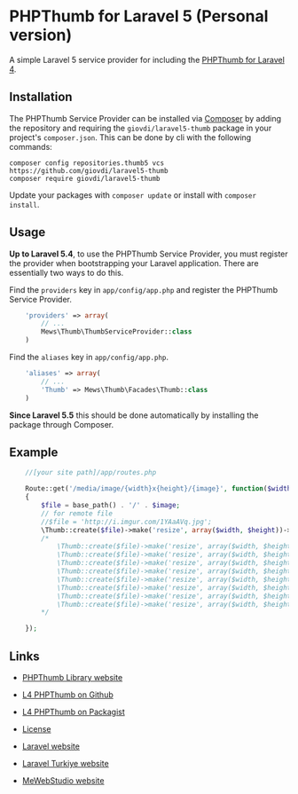 # PHPThumb for Laravel 5 (Personal version)

A simple Laravel 5 service provider for including the [PHPThumb for Laravel 4](https://github.com/mewebstudio/Thumb).

## Installation

The PHPThumb Service Provider can be installed via [Composer](http://getcomposer.org) by adding the repository and requiring the
`giovdi/laravel5-thumb` package in your project's `composer.json`. This can be done by cli with the following commands:

```
composer config repositories.thumb5 vcs https://github.com/giovdi/laravel5-thumb
composer require giovdi/laravel5-thumb
```

Update your packages with ```composer update``` or install with ```composer install```.

## Usage

**Up to Laravel 5.4**, to use the PHPThumb Service Provider, you must register the provider when bootstrapping your Laravel application. There are
essentially two ways to do this.

Find the `providers` key in `app/config/app.php` and register the PHPThumb Service Provider.

```php
    'providers' => array(
        // ...
        Mews\Thumb\ThumbServiceProvider::class
    )
```

Find the `aliases` key in `app/config/app.php`.

```php
    'aliases' => array(
        // ...
        'Thumb' => Mews\Thumb\Facades\Thumb::class
    )
```

**Since Laravel 5.5** this should be done automatically by installing the package through Composer.

## Example

```php
    //[your site path]/app/routes.php

    Route::get('/media/image/{width}x{height}/{image}', function($width, $height, $image)
    {
        $file = base_path() . '/' . $image;
        // for remote file
        //$file = 'http://i.imgur.com/1YAaAVq.jpg';
        \Thumb::create($file)->make('resize', array($width, $height))->show()->save(base_path() . '/', 'aaa.jpg');
        /*
            \Thumb::create($file)->make('resize', array($width, $height))->make('crop', array('center', $width, $height))->show();
            \Thumb::create($file)->make('resize', array($width, $height))->make('crop', array('basic', 100, 100, 300, 200))->show();
            \Thumb::create($file)->make('resize', array($width, $height))->make('resize', array($width, $height))->show();
            \Thumb::create($file)->make('resize', array($width, $height))->make('resize', array($width, $height, 'adaptive'))->save(base_path() . '/', 'aaa.jpg')->show();
            \Thumb::create($file)->make('resize', array($width, $height))->rotate(array('degree', 180))->show();
            \Thumb::create($file)->make('resize', array($width, $height))->reflection(array(40, 40, 80, true, '#a4a4a4'))->show();
            \Thumb::create($file)->make('resize', array($width, $height))->save(base_path() . '/', 'aaa.jpg');
            \Thumb::create($file)->make('resize', array($width, $height))->show();
        */

    });
```

## Links

* [PHPThumb Library website](http://phpthumb.gxdlabs.com/)

* [L4 PHPThumb on Github](https://github.com/mewebstudio/Thumb)
* [L4 PHPThumb on Packagist](https://packagist.org/packages/mews/thumb)
* [License](http://www.opensource.org/licenses/mit-license.php)
* [Laravel website](http://laravel.com)
* [Laravel Turkiye website](http://www.laravel.gen.tr)
* [MeWebStudio website](http://www.mewebstudio.com)
